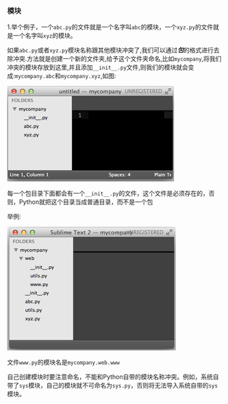 ### 模块

1.举个例子，一个`abc.py`的文件就是一个名字叫`abc`的模块，一个`xyz.py`的文件就是一个名字叫`xyz`的模块。

如果`abc.py`或者`xyz.py`模块名称跟其他模块冲突了,我们可以通过***包***的格式进行去除冲突.方法就是创建一个新的文件夹,给予这个文件夹命名,比如`mycompany`,将我们冲突的模块存放到这里,并且添加`__init__.py`文件,则我们的模块就会变成:`mycompany.abc`和`mycompany.xyz`,如图:

![包](img/module.png)

每一个包目录下面都会有一个`__init__.py`的文件，这个文件是必须存在的，否则，Python就把这个目录当成普通目录，而不是一个包


举例:

![包2](img/module2.png)

文件`www.py`的模块名是`mycompany.web.www`

自己创建模块时要注意命名，不能和Python自带的模块名称冲突。例如，系统自带了`sys`模块，自己的模块就不可命名为`sys.py`，否则将无法导入系统自带的`sys`模块。